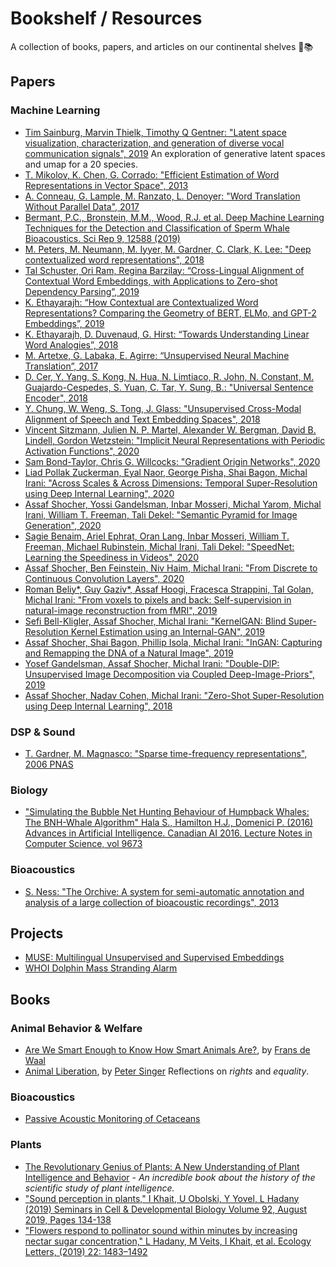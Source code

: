 # Bookshelf / Resources

A collection of books, papers, and articles on our continental shelves 🌊📚

## Papers

### Machine Learning
- [Tim Sainburg, Marvin Thielk, Timothy Q Gentner: "Latent space visualization, characterization, and generation of diverse vocal communication signals", 2019](https://www.biorxiv.org/content/biorxiv/early/2019/12/11/870311.full.pdf) An exploration of generative latent spaces and umap for a 20 species.
- [T. Mikolov, K. Chen, G. Corrado: "Efficient Estimation of Word Representations in Vector Space", 2013](http://arxiv.org/abs/1301.3781)
- [A. Conneau, G. Lample, M. Ranzato, L. Denoyer: "Word Translation Without Parallel Data", 2017](http://arxiv.org/abs/1710.04087)
- [Bermant, P.C., Bronstein, M.M., Wood, R.J. et al. Deep Machine Learning Techniques for the Detection and Classification of Sperm Whale Bioacoustics. Sci Rep 9, 12588 (2019)](https://www.nature.com/articles/s41598-019-48909-4)
- [M. Peters, M. Neumann, M. Iyyer, M. Gardner, C. Clark, K. Lee: "Deep contextualized word representations", 2018](http://arxiv.org/abs/1802.05365)
- [Tal Schuster, Ori Ram, Regina Barzilay: “Cross-Lingual Alignment of Contextual Word Embeddings, with Applications to Zero-shot Dependency Parsing”, 2019](http://arxiv.org/abs/1902.09492)
- [K. Ethayarajh: “How Contextual are Contextualized Word Representations? Comparing the Geometry of BERT, ELMo, and GPT-2 Embeddings”, 2019](https://www.aclweb.org/anthology/D19-1006.pdf)
- [K. Ethayarajh, D. Duvenaud, G. Hirst: “Towards Understanding Linear Word Analogies”, 2018](http://arxiv.org/abs/1810.04882)
- [M. Artetxe, G. Labaka, E. Agirre: “Unsupervised Neural Machine Translation”, 2017](http://arxiv.org/abs/1710.11041)
- [D. Cer, Y. Yang, S. Kong, N. Hua, N. Limtiaco, R. John, N. Constant, M. Guajardo-Cespedes, S. Yuan, C. Tar, Y. Sung, B.: "Universal Sentence Encoder", 2018](http://arxiv.org/abs/1803.11175)
- [Y. Chung, W. Weng, S. Tong, J. Glass: "Unsupervised Cross-Modal Alignment of Speech and Text Embedding Spaces", 2018](http://arxiv.org/abs/1805.07467)
- [Vincent Sitzmann, Julien N. P. Martel, Alexander W. Bergman, David B. Lindell, Gordon Wetzstein: "Implicit Neural Representations with Periodic Activation Functions", 2020](https://arxiv.org/abs/2006.09661)
- [Sam Bond-Taylor, Chris G. Willcocks: "Gradient Origin Networks", 2020](https://arxiv.org/abs/2007.02798)
- [Liad Pollak Zuckerman, Eyal Naor, George Pisha, Shai Bagon, Michal Irani: "Across Scales & Across Dimensions: Temporal Super-Resolution using Deep Internal Learning", 2020](http://www.wisdom.weizmann.ac.il/~vision/DeepTemporalSR/supplementary/AcrossScalesAndDimensions_ECCV2020.pdf)
- [Assaf Shocher, Yossi Gandelsman, Inbar Mosseri, Michal Yarom, Michal Irani, William T. Freeman, Tali Dekel: "Semantic Pyramid for Image Generation", 2020](https://openaccess.thecvf.com/content_CVPR_2020/papers/Shocher_Semantic_Pyramid_for_Image_Generation_CVPR_2020_paper.pdf)
- [Sagie Benaim, Ariel Ephrat, Oran Lang, Inbar Mosseri, William T. Freeman, Michael Rubinstein, Michal Irani, Tali Dekel: "SpeedNet: Learning the Speediness in Videos", 2020](https://openaccess.thecvf.com/content_CVPR_2020/papers/Benaim_SpeedNet_Learning_the_Speediness_in_Videos_CVPR_2020_paper.pdf)
- [Assaf Shocher, Ben Feinstein, Niv Haim, Michal Irani: "From Discrete to Continuous Convolution Layers", 2020](https://arxiv.org/pdf/2006.11120.pdf)
- [Roman Beliy*, Guy Gaziv*, Assaf Hoogi, Fracesca Strappini, Tal Golan, Michal Irani: "From voxels to pixels and back: Self-supervision in natural-image reconstruction from fMRI", 2019](http://papers.nips.cc/paper/8879-from-voxels-to-pixels-and-back-self-supervision-in-natural-image-reconstruction-from-fmri.pdf)
- [Sefi Bell-Kligler, Assaf Shocher, Michal Irani: "KernelGAN: Blind Super-Resolution Kernel Estimation using an Internal-GAN", 2019](http://papers.nips.cc/paper/8321-blind-super-resolution-kernel-estimation-using-an-internal-gan.pdf)
- [Assaf Shocher, Shai Bagon, Phillip Isola, Michal Irani: "InGAN: Capturing and Remapping the DNA of a Natural Image", 2019](http://openaccess.thecvf.com/content_ICCV_2019/papers/Shocher_InGAN_Capturing_and_Retargeting_the_DNA_of_a_Natural_Image_ICCV_2019_paper.pdf)
- [Yosef Gandelsman, Assaf Shocher, Michal Irani: "Double-DIP: Unsupervised Image Decomposition via Coupled Deep-Image-Priors", 2019](http://www.wisdom.weizmann.ac.il/~vision/DoubleDIP/resources/DoubleDIP.pdf)
- [Assaf Shocher, Nadav Cohen, Michal Irani: "Zero-Shot Super-Resolution using Deep Internal Learning", 2018](http://www.weizmann.ac.il/math/irani/sites/math.irani/files/uploads/zssr_cameraready.pdf)

### DSP & Sound

- [T. Gardner, M. Magnasco: "Sparse time-frequency representations", 2006 PNAS](https://doi.org/10.1073/pnas.0601707103)

### Biology
- ["Simulating the Bubble Net Hunting Behaviour of Humpback Whales: The BNH-Whale Algorithm" Hala S., Hamilton H.J., Domenici P. (2016) Advances in Artificial Intelligence. Canadian AI 2016. Lecture Notes in Computer Science, vol 9673](https://doi.org/10.1007/978-3-319-34111-8_5)

### Bioacoustics

- [S. Ness: "The Orchive: A system for semi-automatic annotation and analysis of a large collection of bioacoustic recordings", 2013](https://dspace.library.uvic.ca/handle/1828/5109)

## Projects

- [MUSE: Multilingual Unsupervised and Supervised Embeddings](https://github.com/facebookresearch/MUSE)
- [WHOI Dolphin Mass Stranding Alarm](https://www.whoi.edu/news-insights/content/bioacoustic-alarms/)

## Books

### Animal Behavior & Welfare

- [Are We Smart Enough to Know How Smart Animals Are?](https://openlibrary.org/works/OL17762162W/Are_We_Smart_Enough_to_Know_How_Smart_Animals_Are), by [Frans de Waal](https://openlibrary.org/authors/OL2631049A/Frans_de_Waal)
- [Animal Liberation](https://archive.org/details/animalliberation00sing_0), by [Peter Singer](https://archive.org/search.php?query=creator%3A%22Singer%2C+Peter%22)
Reflections on _rights_ and _equality_.

### Bioacoustics

- [Passive Acoustic Monitoring of Cetaceans](https://www.cambridge.org/core/books/passive-acoustic-monitoring-of-cetaceans/8D59083194B2634B9F490635EAF23653)

### Plants

- [The Revolutionary Genius of Plants: A New Understanding of Plant Intelligence and Behavior](https://www.goodreads.com/book/show/35721619-the-revolutionary-genius-of-plants) - _An incredible book about the history of the scientific study of plant intelligence._
- ["Sound perception in plants," I Khait, U Obolski, Y Yovel, L Hadany (2019) Seminars in Cell & Developmental Biology
Volume 92, August 2019, Pages 134-138](https://www.religiousforums.com/data/attachment-files/2019/12/41404_8010913bbc49e4214f9f4e521832a134.pdf)
- ["Flowers respond to pollinator sound within minutes by increasing nectar sugar concentration," L Hadany, M Veits, I Khait, et al. Ecology Letters, (2019) 22: 1483–1492](https://onlinelibrary.wiley.com/doi/pdf/10.1111/ele.13331)

